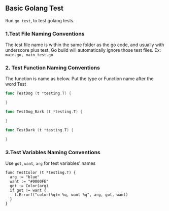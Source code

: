 ## Basic Golang Test

Run  `go test`, to test golang tests.

### 1.Test File Naming Conventions
The test file name is within the same folder as the go code, and usually with underscore plus test. Go build will automatically ignore those test files. Ex:
`main.go, main_test.go`

### 2. Test Function Naming Conventions
The function is name as below. Put the type or Function name after the word Test

```go
func TestDog (t *testing.T) {

}

func TestDog_Bark (t *testing.T) {

}

func TestBark (t *testing.T) {

}
```

### 3.Test Variables Naming Conventions
Use `got`, `want`, `arg` for test variables' names

```
func TestColor (t *testing.T) {
  arg := "blue"
  want := "#0000FE"
  got := Color(arg)
  if got != want {
    t.Errorf("color(%q)= %q, want %q", arg, got, want)
  }
}
```
